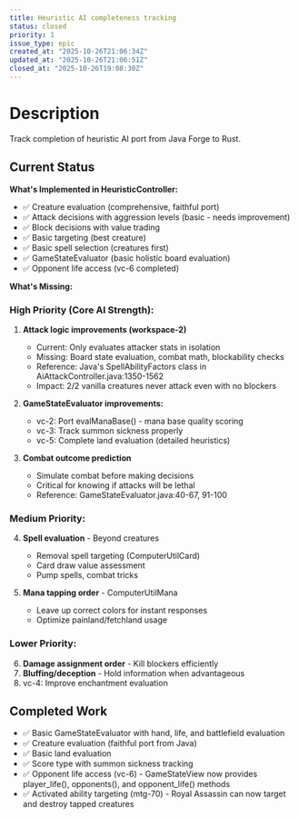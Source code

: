 ```yaml
---
title: Heuristic AI completeness tracking
status: closed
priority: 1
issue_type: epic
created_at: "2025-10-26T21:06:34Z"
updated_at: "2025-10-26T21:06:51Z"
closed_at: "2025-10-26T19:08:30Z"
---
```


# Description

Track completion of heuristic AI port from Java Forge to Rust.

## Current Status

**What's Implemented in HeuristicController:**
- ✅ Creature evaluation (comprehensive, faithful port)
- ✅ Attack decisions with aggression levels (basic - needs improvement)
- ✅ Block decisions with value trading
- ✅ Basic targeting (best creature)
- ✅ Basic spell selection (creatures first)
- ✅ GameStateEvaluator (basic holistic board evaluation)
- ✅ Opponent life access (vc-6 completed)

**What's Missing:**

### High Priority (Core AI Strength):

1. **Attack logic improvements (workspace-2)**
   - Current: Only evaluates attacker stats in isolation
   - Missing: Board state evaluation, combat math, blockability checks
   - Reference: Java's SpellAbilityFactors class in AiAttackController.java:1350-1562
   - Impact: 2/2 vanilla creatures never attack even with no blockers

2. **GameStateEvaluator improvements:**
   - vc-2: Port evalManaBase() - mana base quality scoring
   - vc-3: Track summon sickness properly
   - vc-5: Complete land evaluation (detailed heuristics)

3. **Combat outcome prediction**
   - Simulate combat before making decisions
   - Critical for knowing if attacks will be lethal
   - Reference: GameStateEvaluator.java:40-67, 91-100

### Medium Priority:

4. **Spell evaluation** - Beyond creatures
   - Removal spell targeting (ComputerUtilCard)
   - Card draw value assessment
   - Pump spells, combat tricks

5. **Mana tapping order** - ComputerUtilMana
   - Leave up correct colors for instant responses
   - Optimize painland/fetchland usage

### Lower Priority:

6. **Damage assignment order** - Kill blockers efficiently
7. **Bluffing/deception** - Hold information when advantageous
8. vc-4: Improve enchantment evaluation

## Completed Work

- ✅ Basic GameStateEvaluator with hand, life, and battlefield evaluation
- ✅ Creature evaluation (faithful port from Java)
- ✅ Basic land evaluation
- ✅ Score type with summon sickness tracking
- ✅ Opponent life access (vc-6) - GameStateView now provides player_life(), opponents(), and opponent_life() methods
- ✅ Activated ability targeting (mtg-70) - Royal Assassin can now target and destroy tapped creatures

